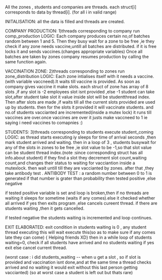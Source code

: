 All the zones , students and companies are threads.
each struct[i] corresponds to data  by thread[i]. (for all  i in valid range)

INITALISATION:
all the data is filled and threads are created.


COMPANY PRODUCTION:
1)threads corresponding to company run comp_production
LOGIC:
Each company produces certain no,of batches random between 1 and 5.
Then they busy wait for a zone to be free ,ie they check if any zone needs vaccine,untill all batches are  distributed.
if it is free locks it and sends vaccines.(changes appropriate variables)
Once all batches are taken by zones company resumes production by calling the same function again.


VACCINATION ZONE:
2)threads corresponding to zones run zone_distribution
LOGIC:
Each zone intialises itself with it needs a vaccine.(with variable vaccneed).It waits till vaccine is provided. 
As soon as company gives vaccine it make slots.
each struct of zone has array of 8 slots ,if any slot  is -2 employees slot isnt provided ,else -1 student can take slot,after student take slot it value inside slot will be studentthread index.
Then after slots are made ,if waits till all the current slots provided are used up by students.
then for the slots it provided it will vaccinate students. and no.of students vaccianted are incremented(inside a mutex lock)
it runs till vaccines are over.once vaccines are over it justs make vaccneed to 1 ie saying i need vaccines to comapnies :)


STUDENTS:
3)threads corresponding to students execute student_coming
LOGIC:
as thread starts executing iy sleeps for time of arrival seconds ,then mark student arrived and waiting.
then in a loop of 3 , students busywait for any of the slots in zones to be free ,ie slot value to be -1,so that slot value can be student thread index.(note :since corresponding struct has all info.about student)
if they find a slot they decrement slot count,waiting count,and changes their status to waiting for vacciantion inside a mutexlock.
then wait untill till they are vaccianted by zones.
after that ,they take antibody test .
ANTIBODY TEST :
a random number between 0 to 1 is generated 
if that number is grater than probability 
then tested positive ,else negative

if tested positive variable is set and loop is broken,then if no threads are waiting it sleeps for sometime (waits if any comes).else it checked whether all arrived if yes then exits program ,else cancels cureent thread.
if there are students waiting ,then it gets cancelled.

if tested negative the students waiting is incremented and loop continues.

EXIT ELABORATED:
exit condition in students waiting is 0 , any student thread executing this will wait execute this(so as to make sure if any comes late they can come) { Helping friends XD}
then in a while loop of students waiting=0, check if all students have arrived and no students waiting if yes exit else cancel current thread.

(worst case : i did students_waiting -- when u get a slot , so if slot is provided and vaccination isnt done,and at the same time a thread checks arrived and no waiting it would exit without this last person getting vaccianted)
(so at worst case a student is left out but thats rare)